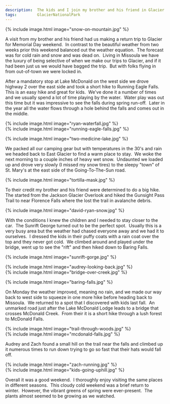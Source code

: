 ```yaml
---
description:  The kids and I join my brother and his friend in Glacier for for Memorial Day weekend and experience a return to winter weather
tags:         GlacierNationalPark
---
```

{% include image.html image="snow-on-mountain.jpg" %}

A visit from my brother and his friend had us making a return trip to Glacier for Memorial Day weekend.  In contrast to the beautiful weather from two weeks prior this weekend balanced out the weather equation.  The forecast was for cold rain and snow and was dead on.  Living in Missoula we have the luxury of being selective of when we make our trips to Glacier, and if it had been just us we would have bagged the trip.  But with folks flying in from out-of-town we were locked in.

After a mandatory stop at Lake McDonald on the west side we drove highway 2 over the east side and took a short hike to Running Eagle Falls.  This is an easy hike and great for kids.  We've done it a number of times and we usually spend a lot of time playing by the water.  Water play was out this time but it was impressive to see the falls during spring run-off.  Later in the year all the water flows through a hole behind the falls and comes out in the middle.

<div class="row no-gutters">
  <div class="col-md-6">
    {% include image.html image="ryan-waterfall.jpg" %}
  </div>
  <div class="col-md-6">
    {% include image.html image="running-eagle-falls.jpg" %}
  </div>
</div>

{% include image.html image="two-medicine-lake.jpg" %}

We packed all our camping gear but with temperatures in the 30's and rain we headed back to East Glacier to find a warm place to stay.  We woke the next morning to a couple inches of heavy wet snow.  Undaunted we loaded up and drove very slowly (I missed my snow tires) to the sleepy "town" of St. Mary's at the east side of the Going-To-The-Sun road.

{% include image.html image="tortilla-mask.jpg" %}

To their credit my brother and his friend were determined to do a big hike.  The started from the Jackson Glacier Overlook and hiked the Gunsight Pass Trail to near Florence Falls where the lost the trail in avalanche debris.

{% include image.html image="david-ryan-snow.jpg" %}

With the conditions I knew the children and I needed to stay closer to the car.  The Sunrift George turned out to be the perfect spot.  Usually this is a very busy area but the weather had chased everyone away and we had it to ourselves.  I dressed the kids in their puffy coats with a rain coat over the top and they never got cold.  We climbed around and played under the bridge, went up to see the "rift" and then hiked down to Baring Falls.

{% include image.html image="sunrift-gorge.jpg" %}

<div class="row no-gutters">
  <div class="col-md-6">
    {% include image.html image="audrey-looking-back.jpg" %}
  </div>
  <div class="col-md-6">
    {% include image.html image="bridge-over-creek.jpg" %}
  </div>
</div>

{% include image.html image="baring-falls.jpg" %}

On Monday the weather improved, meaning no rain, and we made our way back to west side to squeeze in one more hike before heading back to Missoula.  We returned to a spot that I discovered with kids last fall.  An unmarked road just after the Lake McDonald Lodge leads to a bridge that crosses McDonald Creek.  From their it is a short hike through a lush forest to McDonald Falls.

<div class="row no-gutters">
  <div class="col-md-6">
    {% include image.html image="trail-through-woods.jpg" %}
  </div>
  <div class="col-md-6">
    {% include image.html image="mcdonald-falls.jpg" %}
  </div>
</div>

Audrey and Zach found a small hill on the trail near the falls and climbed up it numerous times to run down trying to go so fast that their hats would fall off.

<div class="row no-gutters">
  <div class="col-md-6">
    {% include image.html image="zach-running.jpg" %}
  </div>
  <div class="col-md-6">
    {% include image.html image="kids-going-uphill.jpg" %}
  </div>
</div>

Overall it was a good weekend.  I thoroughly enjoy visiting the same places in different seasons.  This cloudy cold weekend was a brief return to winter.  However, the vibrant greens of spring were ever-present.  The plants almost seemed to be growing as we watched.

